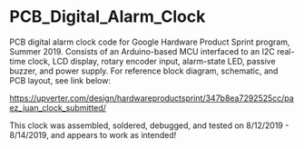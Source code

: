 # PCB_Digital_Alarm_Clock

PCB digital alarm clock code for Google Hardware Product Sprint program, Summer 2019.
Consists of an Arduino-based MCU interfaced to an I2C real-time clock, LCD display, rotary
encoder input, alarm-state LED, passive buzzer, and power supply. For reference block diagram,
schematic, and PCB layout, see link below:

https://upverter.com/design/hardwareproductsprint/347b8ea7292525cc/paez_juan_clock_submitted/

This clock was assembled, soldered, debugged, and tested on 8/12/2019 - 8/14/2019, and
appears to work as intended!
